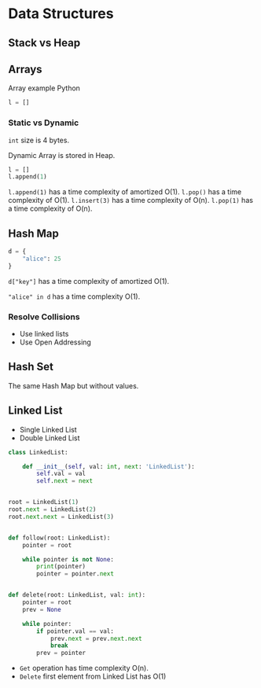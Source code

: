 # Data Structures

## Stack vs Heap



## Arrays

Array example Python

```python
l = []
```


### Static vs Dynamic

`int` size is 4 bytes.

Dynamic Array is stored in Heap.

```python
l = []
l.append(1)
```

`l.append(1)` has a time complexity of amortized O(1).
`l.pop()` has a time complexity of O(1).
`l.insert(3)` has a time complexity of O(n).
`l.pop(1)` has a time complexity of O(n).

## Hash Map

```python
d = {
    "alice": 25
}
```

`d["key"]` has a time complexity of amortized O(1).

`"alice" in d` has a time complexity O(1).

### Resolve Collisions

* Use linked lists
* Use Open Addressing

## Hash Set

The same Hash Map but without values.

## Linked List

* Single Linked List
* Double Linked List

```python
class LinkedList:

    def __init__(self, val: int, next: 'LinkedList'):
        self.val = val
        self.next = next


root = LinkedList(1)
root.next = LinkedList(2)
root.next.next = LinkedList(3)


def follow(root: LinkedList):
    pointer = root

    while pointer is not None:
        print(pointer)
        pointer = pointer.next


def delete(root: LinkedList, val: int):
    pointer = root
    prev = None

    while pointer:
        if pointer.val == val:
            prev.next = prev.next.next
            break
        prev = pointer
```

* `Get` operation has time complexity O(n).
* `Delete` first element from Linked List has O(1)